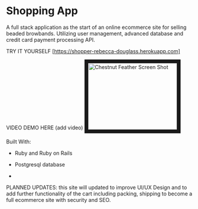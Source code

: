 # Shopping App

A full stack application as the start of an online ecommerce site for selling beaded browbands.  Utilizing user management, advanced database and credit card payment processing API.

TRY IT YOURSELF [https://shopper-rebecca-douglass.herokuapp.com]

VIDEO DEMO HERE (add video)
<a href="https://youtu.be/gyeB5USPB4Q
" target="_blank"><img src="http://img.youtube.com/vi/YOUTUBE_VIDEO_ID_HERE/0.jpg" 
alt="Chestnut Feather Screen Shot" width="240" height="180" border="10" /></a>

Built With:

* Ruby and Ruby on Rails

* Postgresql database

* 


PLANNED UPDATES: this site will updated to improve UI/UX Design and to add further functionality of the cart including packing, shipping to become a full ecommerce site with security and SEO.

